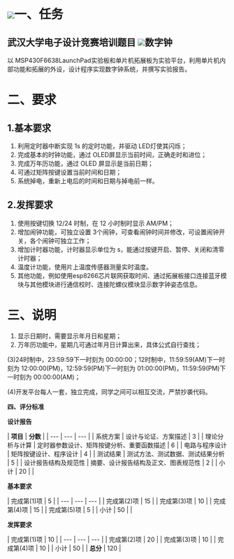 # ![](RackMultipart20220206-4-ab1xyt_html_c45aa9e8630acd37.png)一、任务

## 武汉大学电子设计竞赛培训题目  ![](RackMultipart20220206-4-ab1xyt_html_22d870c55dd81641.png)数字钟

以 MSP430F6638LaunchPad实验板和单片机拓展板为实验平台，利用单片机内部功能和拓展的外设，设计程序实现数字钟系统，并撰写实验报告。

# 二、要求


## 1.基本要求

  1. 利用定时器中断实现 1s 的定时功能，并驱动 LED灯使其闪烁；
  2. 完成基本的时钟功能，通过 OLED屏显示当前时间，正确走时和进位；
  3. 完成万年历功能，通过 OLED 屏显示是当前日期；
  4. 可通过矩阵按键设置当前时间和日期；
  5. 系统掉电，重新上电后的时间和日期与掉电前一样。

## 2.发挥要求

  1. 使用按键切换 12/24 时制，在 12 小时制时显示 AM/PM；
  2. 增加闹钟功能，可独立设置 3个闹钟，可查看闹钟时间并修改，可设置闹钟开关，各个闹钟可独立工作；
  3. 增加计时器功能，计时器显示单位为 s，能通过按键开启、暂停、关闭和清零计时器；
  4. 温度计功能，使用片上温度传感器测量实时温度。
  5. 其他功能，例如使用esp8266芯片联网获取时间、通过拓展板接口连接蓝牙模块与其他模块进行通信校时、连接陀螺仪模块显示数字钟姿态信息。

# 三、说明

1. 显示日期时，需要显示年月日和星期；
2. 万年历功能中，星期几可通过年月日计算出来，具体公式自行查找；

(3)24时制中，23:59:59下一时刻为 00:00:00；12时制中，11:59:59(AM)下一时刻为 12:00:00(PM)，12:59:59(PM)下一时刻为 01:00:00(PM)，11:59:59(PM)下一时刻为 00:00:00(AM)；

(4)开发平台每人一套，独立完成，同学之间可以相互交流，严禁抄袭代码。

**四、评分标准**



**设计报告**

 | **项目** | **分数** |
| --- | --- | --- |
| 系统方案 | 设计与论证、方案描述 | 3 |
| 理论分析与计算 | 定时器参数设计、矩阵按键分析、重要函数描述 | 6 |
| 电路与程序设计 | 矩阵按键设计、程序设计 | 4 |
| 测试结果 | 测试方法、测试数据、测试结果分析 | 5 |
| 设计报告结构及规范性 | 摘要、设计报告结构及正文、图表规范性 | 2 |
| 小计 | 20 |
|


**基本要求**

 | 完成第(1)项 | 5 |
| --- | --- | --- |
| 完成第(2)项 | 15 |
| 完成第(3)项 | 10 |
| 完成第(4)项 | 15 |
| 完成第(5)项 | 5 |
| 小计 | 50 |
|

**发挥要求**

 | 完成第(1)项 | 10 |
| --- | --- | --- |
| 完成第(2)项 | 20 |
| 完成第(3)项 | 10 |
| 完成第(4)项 | 10 |
| 小计 | 50 |
| **总分** | 120 |
